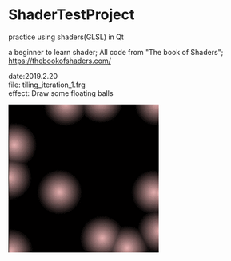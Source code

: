 # ShaderTestProject
practice using shaders(GLSL) in Qt

a beginner to learn shader;
All code from "The book of Shaders";
https://thebookofshaders.com/

date:2019.2.20   
file: tiling_iteration_1.frg   
effect: Draw some floating balls  

![image](https://github.com/BruceMann/ShaderTestProject/blob/master/gif/fSwXJBJuKl.gif)
